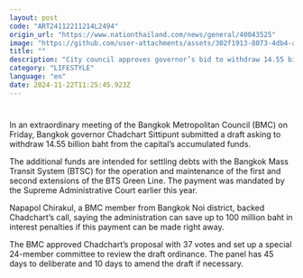 ```yaml
---
layout: post
code: "ART24112211214L2494"
origin_url: "https://www.nationthailand.com/news/general/40043525"
image: "https://github.com/user-attachments/assets/302f1913-8073-4db4-aa02-3434246181ce"
title: ""
description: "City council approves governor’s bid to withdraw 14.55 billion baht from the city’s funds to settle BTS Green Line debts"
category: "LIFESTYLE"
language: "en"
date: 2024-11-22T11:25:45.923Z
---
```


# 









In an extraordinary meeting of the Bangkok Metropolitan Council (BMC) on Friday, Bangkok governor Chadchart Sittipunt submitted a draft asking to withdraw 14.55 billion baht from the capital’s accumulated funds.

The additional funds are intended for settling debts with the Bangkok Mass Transit System (BTSC) for the operation and maintenance of the first and second extensions of the BTS Green Line. The payment was mandated by the Supreme Administrative Court earlier this year.

Napapol Chirakul, a BMC member from Bangkok Noi district, backed Chadchart’s call, saying the administration can save up to 100 million baht in interest penalties if this payment can be made right away.

The BMC approved Chadchart’s proposal with 37 votes and set up a special 24-member committee to review the draft ordinance. The panel has 45 days to deliberate and 10 days to amend the draft if necessary.